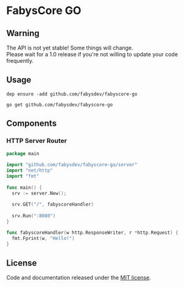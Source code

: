 # FabysCore GO



## Warning

The API is not yet stable! Some things will change.  
Please wait for a 1.0 release if you're not willing to update your code frequently.


## Usage

```
dep ensure -add github.com/fabysdev/fabyscore-go

go get github.com/fabysdev/fabyscore-go
```

## Components

### HTTP Server Router

```go
package main
  
import "github.com/fabysdev/fabyscore-go/server"
import "net/http"
import "fmt"
  
func main() {
  srv := server.New();
      
  srv.GET("/", fabyscoreHandler)
  
  srv.Run(":8080")
}

func fabyscoreHandler(w http.ResponseWriter, r *http.Request) {
  fmt.Fprint(w, "Hello!")
}
```


## License
Code and documentation released under the [MIT license](https://github.com/fabysdev/fabyscore-go/blob/master/LICENSE).
